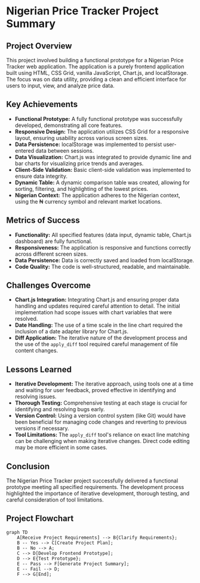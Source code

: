 # Nigerian Price Tracker Project Summary

## Project Overview

This project involved building a functional prototype for a Nigerian Price Tracker web application. The application is a purely frontend application built using HTML, CSS Grid, vanilla JavaScript, Chart.js, and localStorage.  The focus was on data utility, providing a clean and efficient interface for users to input, view, and analyze price data.

## Key Achievements

*   **Functional Prototype:** A fully functional prototype was successfully developed, demonstrating all core features.
*   **Responsive Design:** The application utilizes CSS Grid for a responsive layout, ensuring usability across various screen sizes.
*   **Data Persistence:**  localStorage was implemented to persist user-entered data between sessions.
*   **Data Visualization:** Chart.js was integrated to provide dynamic line and bar charts for visualizing price trends and averages.
*   **Client-Side Validation:** Basic client-side validation was implemented to ensure data integrity.
*   **Dynamic Table:** A dynamic comparison table was created, allowing for sorting, filtering, and highlighting of the lowest prices.
*   **Nigerian Context:** The application adheres to the Nigerian context, using the ₦ currency symbol and relevant market locations.

## Metrics of Success

*   **Functionality:** All specified features (data input, dynamic table, Chart.js dashboard) are fully functional.
*   **Responsiveness:** The application is responsive and functions correctly across different screen sizes.
*   **Data Persistence:** Data is correctly saved and loaded from localStorage.
*   **Code Quality:** The code is well-structured, readable, and maintainable.

## Challenges Overcome

*   **Chart.js Integration:** Integrating Chart.js and ensuring proper data handling and updates required careful attention to detail.  The initial implementation had scope issues with chart variables that were resolved.
*   **Date Handling:**  The use of a time scale in the line chart required the inclusion of a date adapter library for Chart.js.
*   **Diff Application:**  The iterative nature of the development process and the use of the `apply_diff` tool required careful management of file content changes.

## Lessons Learned

*   **Iterative Development:** The iterative approach, using tools one at a time and waiting for user feedback, proved effective in identifying and resolving issues.
*   **Thorough Testing:**  Comprehensive testing at each stage is crucial for identifying and resolving bugs early.
*   **Version Control:** Using a version control system (like Git) would have been beneficial for managing code changes and reverting to previous versions if necessary.
*   **Tool Limitations:**  The `apply_diff` tool's reliance on exact line matching can be challenging when making iterative changes.  Direct code editing may be more efficient in some cases.

## Conclusion

The Nigerian Price Tracker project successfully delivered a functional prototype meeting all specified requirements.  The development process highlighted the importance of iterative development, thorough testing, and careful consideration of tool limitations.

## Project Flowchart

```mermaid
graph TD
    A[Receive Project Requirements] --> B{Clarify Requirements};
    B -- Yes --> C[Create Project Plan];
    B -- No --> A;
    C --> D[Develop Frontend Prototype];
    D --> E{Test Prototype};
    E -- Pass --> F[Generate Project Summary];
    E -- Fail --> D;
    F --> G[End];
```
